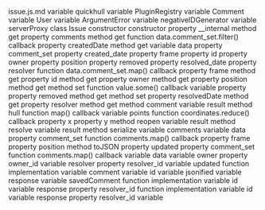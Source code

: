 issue.js.md
variable quickhull
variable PluginRegistry
variable Comment
variable User
variable ArgumentError
variable negativeIDGenerator
variable serverProxy
class Issue
	constructor constructor
		property __internal
			method get
		property comments
			method get
				function data.comment_set.filter() callback
		property createdDate
			method get
		variable data
			property comment_set
			property created_date
			property frame
			property id
			property owner
			property position
			property removed
			property resolved_date
			property resolver
		function data.comment_set.map() callback
		property frame
			method get
		property id
			method get
		property owner
			method get
		property position
			method get
			method set
				function value.some() callback
		variable property
		property removed
			method get
			method set
		property resolvedDate
			method get
		property resolver
			method get
	method comment
		variable result
	method hull
		function map() callback
		variable points
			function coordinates.reduce() callback
				property x
				property y
	method reopen
		variable result
	method resolve
		variable result
	method serialize
		variable comments
		variable data
			property comment_set
				function comments.map() callback
			property frame
			property position
	method toJSON
		property updated
		property comment_set
			function comments.map() callback
		variable data
		variable owner
		property owner_id
		variable resolver
		property resolver_id
		variable updated
function implementation
	variable comment
	variable id
	variable jsonified
	variable response
	variable savedComment
function implementation
	variable id
	variable response
		property resolver_id
function implementation
	variable id
	variable response
		property resolver_id
variable <unknown>
